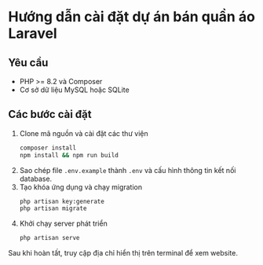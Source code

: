# Hướng dẫn cài đặt dự án bán quần áo Laravel

## Yêu cầu
- PHP >= 8.2 và Composer
- Cơ sở dữ liệu MySQL hoặc SQLite

## Các bước cài đặt
1. Clone mã nguồn và cài đặt các thư viện
   ```bash
   composer install
   npm install && npm run build
   ```
2. Sao chép file `.env.example` thành `.env` và cấu hình thông tin kết nối database.
3. Tạo khóa ứng dụng và chạy migration
   ```bash
   php artisan key:generate
   php artisan migrate
   ```
4. Khởi chạy server phát triển
   ```bash
   php artisan serve
   ```

Sau khi hoàn tất, truy cập địa chỉ hiển thị trên terminal để xem website.
